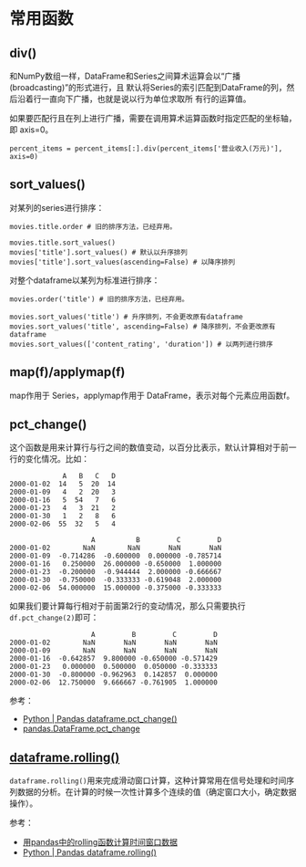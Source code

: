 # 常用函数

## div()

和NumPy数组一样，DataFrame和Series之间算术运算会以“广播(broadcasting)”的形式进行，且
默认将Series的索引匹配到DataFrame的列，然后沿着行一直向下广播，也就是说以行为单位求取所
有行的运算值。

如果要匹配行且在列上进行广播，需要在调用算术运算函数时指定匹配的坐标轴，即 axis=0。

```
percent_items = percent_items[:].div(percent_items['营业收入(万元)'], axis=0)
```

## sort_values()

对某列的series进行排序：

```
movies.title.order # 旧的排序方法，已经弃用。

movies.title.sort_values()
movies['title'].sort_values() # 默认以升序排列
movies['title'].sort_values(ascending=False) # 以降序排列
```

对整个dataframe以某列为标准进行排序：

```
movies.order('title') # 旧的排序方法，已经弃用。

movies.sort_values('title') # 升序排列，不会更改原有dataframe
movies.sort_values('title', ascending=False) # 降序排列，不会更改原有dataframe
movies.sort_values(['content_rating', 'duration']) # 以两列进行排序
```

## map(f)/applymap(f)

map作用于 Series，applymap作用于 DataFrame，表示对每个元素应用函数f。

## pct_change()

这个函数是用来计算行与行之间的数值变动，以百分比表示，默认计算相对于前一行的变化情况。比如：

```
             A   B   C   D
2000-01-02  14   5  20  14
2000-01-09   4   2  20   3
2000-01-16   5  54   7   6
2000-01-23   4   3  21   2
2000-01-30   1   2   8   6
2000-02-06  55  32   5   4

                    A          B         C         D
2000-01-02        NaN        NaN       NaN       NaN
2000-01-09  -0.714286  -0.600000  0.000000 -0.785714
2000-01-16   0.250000  26.000000 -0.650000  1.000000
2000-01-23  -0.200000  -0.944444  2.000000 -0.666667
2000-01-30  -0.750000  -0.333333 -0.619048  2.000000
2000-02-06  54.000000  15.000000 -0.375000 -0.333333
```

如果我们要计算每行相对于前面第2行的变动情况，那么只需要执行`df.pct_change(2)`即可：

```
                    A         B         C         D
2000-01-02        NaN       NaN       NaN       NaN
2000-01-09        NaN       NaN       NaN       NaN
2000-01-16  -0.642857  9.800000 -0.650000 -0.571429
2000-01-23   0.000000  0.500000  0.050000 -0.333333
2000-01-30  -0.800000 -0.962963  0.142857  0.000000
2000-02-06  12.750000  9.666667 -0.761905  1.000000
```

参考：

- [Python | Pandas dataframe.pct_change()](https://www.geeksforgeeks.org/python-pandas-dataframe-pct_change/)
- [pandas.DataFrame.pct_change](https://pandas.pydata.org/pandas-docs/stable/reference/api/pandas.DataFrame.pct_change.html)


## [dataframe.rolling()](https://pandas.pydata.org/pandas-docs/stable/reference/api/pandas.DataFrame.rolling.html)

`dataframe.rolling()`用来完成滑动窗口计算，这种计算常用在信号处理和时间序列数据的分析。在计算的时候一次性计算多个连续的值（确定窗口大小，确定数据操作）。

参考：

- [用pandas中的rolling函数计算时间窗口数据](https://baijiahao.baidu.com/s?id=1622798772654712959&wfr=spider&for=pc)
- [Python | Pandas dataframe.rolling()](https://www.geeksforgeeks.org/python-pandas-dataframe-rolling/)

